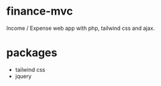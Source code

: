 # finance-mvc
Income / Expense web app with  php, tailwind css and ajax.

# packages
- tailwind css
- jquery
